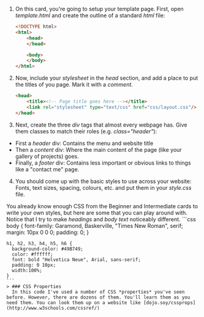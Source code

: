 1. On this card, you're going to setup your template page. First, open *template.html* and create the outline of a standard *html* file:
    ```html
    <!DOCTYPE html>
    <html>
        <head>
        </head>

        <body>
        </body>
    </html>
    ```

2. Now, include your *stylesheet* in the *head* section, and add a place to put the titles of you page. Mark it with a *comment*.
    ```html
    <head>
        <title><!-- Page title goes here --></title>
        <link rel="stylesheet" type="text/css" href="css/layout.css"/>
    </head>
    ```

3. Next, create the three *div* tags that almost every webpage has. Give them classes to match their roles (e.g. *class="header"*):
  * First a *header* div: Contains the menu and website title
  * Then a *content* div: Where the main content of the page (like your gallery of projects) goes.
  * Finally, a *footer* div: Contains less important or obvious links to things like a "contact me" page.

4. You should come up with the basic styles to use across your website: Fonts, text sizes, spacing, colours, etc. and put them in your *style.css* file.

  You already know enough CSS from the Beginner and Intermediate cards to write your own styles, but here are some that you can play around with. Notice that I try to make *headings* and *body text* noticeably different.
    ```css
    body {
      font-family: Garamond, Baskerville, "Times New Roman", serif;
      margin: 10px 0 0 0;
      padding: 0;
    }

    h1, h2, h3, h4, h5, h6 {
      background-color: #49B749;
      color: #ffffff;
      font: bold "Helvetica Neue", Arial, sans-serif;
      padding: 0 10px;
      width:100%;
    }
    ```
    > ### CSS Properties
      In this code I've used a number of CSS *properties* you've seen before. However, there are dozens of them. You'll learn them as you need them. You can look them up on a website like [dojo.soy/cssprops](http://www.w3schools.com/cssref/)
